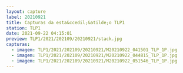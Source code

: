```yaml
---
layout: capture
label: 20210921
title: Capturas da esta&ccedil;&atilde;o TLP1
station: TLP1
date: 2021-09-22 04:15:01
preview: TLP1/2021/202109/20210921/stack.jpg
capturas:
  - imagem: TLP1/2021/202109/20210921/M20210922_041501_TLP_1P.jpg
  - imagem: TLP1/2021/202109/20210921/M20210922_044815_TLP_1P.jpg
  - imagem: TLP1/2021/202109/20210921/M20210922_051546_TLP_1P.jpg
---
```

